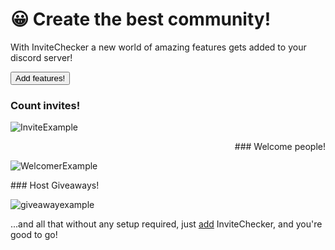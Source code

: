 # 😀 Create the best community!

With InviteChecker a new world of amazing features gets added to your discord server!

<button name="invitechecker-add" onclick="https://discord.com/oauth2/authorize?client_id=741606943952601179&redirect_uri=https%3A%2F%2Fmiolus.github.io%2Finvitechecker%2Fredirect-thankyou-after-install&response_type=code&scope=bot&permissions=32">Add features!</button>

### Count invites!

![InviteExample](https://content.miolus.de/invite-command-example.png)

<p align="right">
### Welcome people!

![WelcomerExample](https://content.miolus.de/welcomer-example.png)
</p>
### Host Giveaways!

![giveawayexample](https://content.miolus.de/giveaway-example.png)


...and all that without any setup required, just [add](https://discord.com/oauth2/authorize?client_id=741606943952601179&redirect_uri=https%3A%2F%2Fmiolus.github.io%2Finvitechecker%2Fredirect-thankyou-after-install&response_type=code&scope=bot&permissions=32) InviteChecker, and you're good to go!

